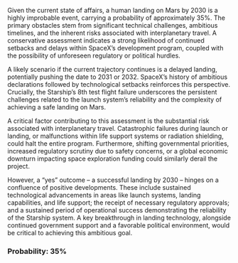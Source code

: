 Given the current state of affairs, a human landing on Mars by 2030 is a highly improbable event, carrying a probability of approximately 35%. The primary obstacles stem from significant technical challenges, ambitious timelines, and the inherent risks associated with interplanetary travel. A conservative assessment indicates a strong likelihood of continued setbacks and delays within SpaceX’s development program, coupled with the possibility of unforeseen regulatory or political hurdles.

A likely scenario if the current trajectory continues is a delayed landing, potentially pushing the date to 2031 or 2032. SpaceX’s history of ambitious declarations followed by technological setbacks reinforces this perspective. Crucially, the Starship’s 8th test flight failure underscores the persistent challenges related to the launch system’s reliability and the complexity of achieving a safe landing on Mars.

A critical factor contributing to this assessment is the substantial risk associated with interplanetary travel. Catastrophic failures during launch or landing, or malfunctions within life support systems or radiation shielding, could halt the entire program. Furthermore, shifting governmental priorities, increased regulatory scrutiny due to safety concerns, or a global economic downturn impacting space exploration funding could similarly derail the project.

However, a “yes” outcome – a successful landing by 2030 – hinges on a confluence of positive developments. These include sustained technological advancements in areas like launch systems, landing capabilities, and life support; the receipt of necessary regulatory approvals; and a sustained period of operational success demonstrating the reliability of the Starship system. A key breakthrough in landing technology, alongside continued government support and a favorable political environment, would be critical to achieving this ambitious goal.

### Probability: 35%